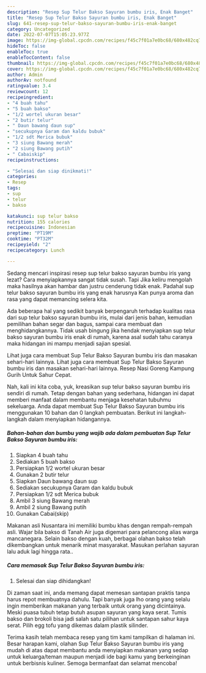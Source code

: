 ```yaml
---
description: "Resep Sup Telur Bakso Sayuran bumbu iris, Enak Banget"
title: "Resep Sup Telur Bakso Sayuran bumbu iris, Enak Banget"
slug: 641-resep-sup-telur-bakso-sayuran-bumbu-iris-enak-banget
category: Uncategorized
date: 2022-07-07T15:05:23.977Z
image: https://img-global.cpcdn.com/recipes/f45c7f01a7e0bc68/680x482cq70/sup-telur-bakso-sayuran-bumbu-iris-foto-resep-utama.jpg
hideToc: false
enableToc: true
enableTocContent: false
thumbnail: https://img-global.cpcdn.com/recipes/f45c7f01a7e0bc68/680x482cq70/sup-telur-bakso-sayuran-bumbu-iris-foto-resep-utama.jpg
cover: https://img-global.cpcdn.com/recipes/f45c7f01a7e0bc68/680x482cq70/sup-telur-bakso-sayuran-bumbu-iris-foto-resep-utama.jpg
author: Admin
authorAv: notfound
ratingvalue: 3.4
reviewcount: 12
recipeingredient:
- "4 buah tahu"
- "5 buah bakso"
- "1/2 wortel ukuran besar"
- "2 butir telur"
- " Daun bawang daun sup"
- "secukupnya Garam dan kaldu bubuk"
- "1/2 sdt Merica bubuk"
- "3 siung Bawang merah"
- "2 siung Bawang putih"
- " Cabaiskip"
recipeinstructions:

- "Selesai dan siap dinikmati!"
categories:
- Resep
tags:
- sup
- telur
- bakso

katakunci: sup telur bakso 
nutrition: 155 calories
recipecuisine: Indonesian
preptime: "PT19M"
cooktime: "PT32M"
recipeyield: "2"
recipecategory: Lunch

---
```



Sedang mencari inspirasi resep sup telur bakso sayuran bumbu iris yang lezat? Cara menyiapkannya sangat tidak susah. Tapi Jika keliru mengolah maka hasilnya akan hambar dan justru cenderung tidak enak. Padahal sup telur bakso sayuran bumbu iris yang enak harusnya Kan punya aroma dan rasa yang dapat memancing selera kita.


Ada beberapa hal yang sedikit banyak berpengaruh terhadap kualitas rasa dari sup telur bakso sayuran bumbu iris, mulai dari jenis bahan, kemudian pemilihan bahan segar dan bagus, sampai cara membuat dan menghidangkannya. Tidak usah bingung jika hendak menyiapkan sup telur bakso sayuran bumbu iris enak di rumah, karena asal sudah tahu caranya maka hidangan ini mampu menjadi sajian spesial.

Lihat juga cara membuat Sup Telur Bakso Sayuran bumbu iris dan masakan sehari-hari lainnya. Lihat juga cara membuat Sup Telur Bakso Sayuran bumbu iris dan masakan sehari-hari lainnya. Resep Nasi Goreng Kampung Gurih Untuk Sahur Cepat.


Nah, kali ini kita coba, yuk, kreasikan sup telur bakso sayuran bumbu iris sendiri di rumah. Tetap dengan bahan yang sederhana, hidangan ini dapat memberi manfaat dalam membantu menjaga kesehatan tubuhmu sekeluarga. Anda dapat membuat Sup Telur Bakso Sayuran bumbu iris menggunakan 10 bahan dan 0 langkah pembuatan. Berikut ini langkah-langkah dalam menyiapkan hidangannya.

<!--inarticleads1-->

##### Bahan-bahan dan bumbu yang wajib ada dalam pembuatan Sup Telur Bakso Sayuran bumbu iris:

1. Siapkan 4 buah tahu
1. Sediakan 5 buah bakso
1. Persiapkan 1/2 wortel ukuran besar
1. Gunakan 2 butir telur
1. Siapkan  Daun bawang daun sup
1. Sediakan secukupnya Garam dan kaldu bubuk
1. Persiapkan 1/2 sdt Merica bubuk
1. Ambil 3 siung Bawang merah
1. Ambil 2 siung Bawang putih
1. Gunakan  Cabai(skip)


Makanan asli Nusantara ini memiliki bumbu khas dengan rempah-rempah asli. Wajar bila bakso di Tanah Air juga digemari para pelancong alias warga mancanegara. Selain bakso dengan kuah, berbagai olahan bakso telah dikembangkan untuk menarik minat masyarakat. Masukan perlahan sayuran lalu aduk lagi hingga rata.. 

<!--inarticleads2-->

##### Cara memasak Sup Telur Bakso Sayuran bumbu iris:


1. Selesai dan siap dihidangkan!

Di zaman saat ini, anda memang dapat memesan santapan praktis tanpa harus repot membuatnya dahulu. Tapi banyak juga lho orang yang selalu ingin memberikan makanan yang terbaik untuk orang yang dicintainya. Meski puasa tubuh tetap butuh asupan sayuran yang kaya serat. Tumis bakso dan brokoli bisa jadi salah satu pilihan untuk santapan sahur kaya serat. Pilih egg tofu yang dikemas dalam plastik silinder. 

Terima kasih telah membaca resep yang tim kami tampilkan di halaman ini. Besar harapan kami, olahan Sup Telur Bakso Sayuran bumbu iris yang mudah di atas dapat membantu anda menyiapkan makanan yang sedap untuk keluarga/teman maupun menjadi ide bagi kamu yang berkeinginan untuk berbisnis kuliner. Semoga bermanfaat dan selamat mencoba!
